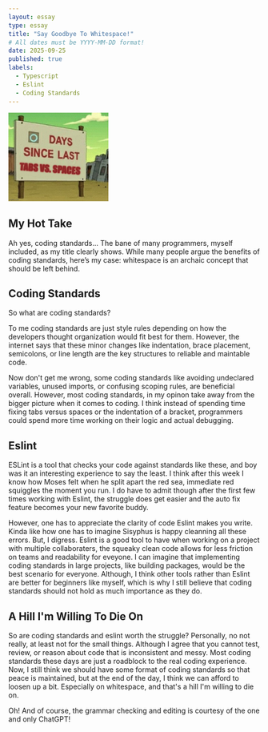 ```yaml
---
layout: essay
type: essay
title: "Say Goodbye To Whitespace!"
# All dates must be YYYY-MM-DD format!
date: 2025-09-25
published: true
labels:
  - Typescript
  - Eslint
  - Coding Standards
---
```


<img width="200px" class="rounded float-start pe-4" src="../img/whitespace.jpg">

## My Hot Take

Ah yes, coding standards... The bane of many programmers, myself included, as my title clearly shows. While many people argue the benefits of coding standards, here’s my case: whitespace is an archaic concept that should be left behind.

## Coding Standards

So what are coding standards? 

To me coding standards are just style rules depending on how the developers thought organization would fit best for them. However, the internet says that these minor changes like indentation, brace placement, semicolons, or line length are the key structures to reliable and maintable code. 

Now don't get me wrong, some coding standards like avoiding undeclared variables, unused imports, or confusing scoping rules, are beneficial overall. However, most coding standards, in my opinon take away from the bigger picture when it comes to coding. I think instead of spending time fixing tabs versus spaces or the indentation of a bracket, programmers could spend more time working on their logic and actual debugging.

## Eslint

ESLint is a tool that checks your code against standards like these, and boy was it an interesting experience to say the least. I think after this week I know how Moses felt when he split apart the red sea, immediate red squiggles the moment you run. I do have to admit though after the first few times working with Eslint, the struggle does get easier and the auto fix feature becomes your new favorite buddy. 

However, one has to appreciate the clarity of code Eslint makes you write. Kinda like how one has to imagine Sisyphus is happy cleanning all these errors. But, I digress. Eslint is a good tool to have when working on a project with multiple collaboraters, the squeaky clean code allows for less friction on teams and readability for eveyone. I can imagine that implementing coding standards in large projects, like building packages, would be the best scenario for everyone. Although, I think other tools rather than Eslint are better for beginners like myself, which is why I still believe that coding standards should not hold as much importance as they do.

## A Hill I'm Willing To Die On

So are coding standards and eslint worth the struggle? Personally, no not really, at least not for the small things. Although I agree that you cannot test, review, or reason about code that is inconsistent and messy. Most coding standards these days are just a roadblock to the real coding experience. Now, I still think we should have some format of coding standards so that peace is maintained, but at the end of the day, I think we can afford to loosen up a bit. Especially on whitespace, and that's a hill I'm willing to die on.

Oh! And of course, the grammar checking and editing is courtesy of the one and only ChatGPT!
